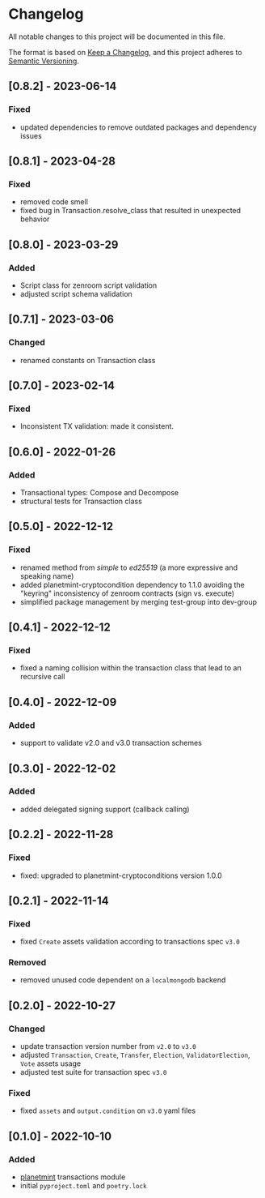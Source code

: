 # Changelog
All notable changes to this project will be documented in this file.

The format is based on [Keep a Changelog](https://keepachangelog.com/en/1.0.0/),
and this project adheres to [Semantic Versioning](https://semver.org/spec/v2.0.0.html).

## [0.8.2] - 2023-06-14
### Fixed
 - updated dependencies to remove outdated packages and dependency issues

## [0.8.1] - 2023-04-28
### Fixed
 - removed code smell
 - fixed bug in Transaction.resolve_class that resulted in unexpected behavior

## [0.8.0] - 2023-03-29
### Added
- Script class for zenroom script validation
- adjusted script schema validation

## [0.7.1] - 2023-03-06
### Changed
- renamed constants on Transaction class

## [0.7.0] - 2023-02-14
### Fixed
- Inconsistent TX validation: made it consistent.

## [0.6.0] - 2022-01-26
### Added
- Transactional types: Compose and Decompose
- structural tests for Transaction class

## [0.5.0] - 2022-12-12
### Fixed
- renamed method from _simple_ to _ed25519_ (a more expressive and speaking name)
- added planetmint-cryptocondition dependency to 1.1.0 avoiding the "keyring" inconsistency of zenroom contracts (sign vs. execute)
- simplified package management by merging test-group into dev-group

## [0.4.1] - 2022-12-12
### Fixed
- fixed a naming collision within the transaction class that lead to an recursive call

## [0.4.0] - 2022-12-09
### Added
- support to validate v2.0 and v3.0 transaction schemes

## [0.3.0] - 2022-12-02
### Added
- added delegated signing support (callback calling)

## [0.2.2] - 2022-11-28
### Fixed
- fixed: upgraded to planetmint-cryptoconditions version 1.0.0

## [0.2.1] - 2022-11-14
### Fixed
- fixed `Create` assets validation according to transactions spec `v3.0`

### Removed
- removed unused code dependent on a `localmongodb` backend

## [0.2.0] - 2022-10-27
### Changed
- update transaction version number from `v2.0` to `v3.0`
- adjusted `Transaction`, `Create`, `Transfer`, `Election`, `ValidatorElection`, `Vote` assets usage
- adjusted test suite for transaction spec `v3.0` 

### Fixed
- fixed `assets` and `output.condition` on `v3.0` yaml files

## [0.1.0] - 2022-10-10
### Added
- [planetmint](https://github.com/planetmint/planetmint) transactions module
- initial `pyproject.toml` and `poetry.lock`

